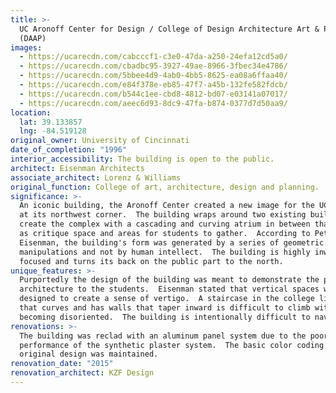 ```yaml
---
title: >-
  UC Aronoff Center for Design / College of Design Architecture Art & Planning
  (DAAP)
images:
  - https://ucarecdn.com/cabcccf1-c3e0-47da-a250-24efa12cd5a0/
  - https://ucarecdn.com/cbadbc95-3927-49ae-8966-3fbec34e4786/
  - https://ucarecdn.com/5bbee4d9-4ab0-4bb5-8625-ea08a6ffaa40/
  - https://ucarecdn.com/e84f378e-eb85-47f7-a45b-132fe582fdcb/
  - https://ucarecdn.com/b544c1ee-cbd8-4812-bd07-e03141a07017/
  - https://ucarecdn.com/aeec6d93-8dc9-47fa-b874-0377d7d50aa9/
location:
  lat: 39.133857
  lng: -84.519128
original_owner: University of Cincinnati
date_of_completion: "1996"
interior_accessibility: The building is open to the public.
architect: Eisenman Architects
associate_architect: Lorenz & Williams
original_function: College of art, architecture, design and planning.
significance: >-
  An iconic building, the Aronoff Center created a new image for the UC campus
  at its northwest corner.  The building wraps around two existing buildings to
  create the complex with a cascading and curving atrium in between that serves
  as critique space and areas for students to gather.  According to Peter
  Eisenman, the building's form was generated by a series of geometric computer
  manipulations and not by human intellect.  The building is highly inwardly
  focused and turns its back on the public part to the north.
unique_features: >-
  Purportedly the design of the building was meant to demonstrate the power of
  architecture to the students.  Eisenman stated that vertical spaces were
  designed to create a sense of vertigo.  A staircase in the college library
  that curves and has walls that taper inward is difficult to climb without
  becoming disoriented.  The building is intentionally difficult to navigate.
renovations: >-
  The building was reclad with an aluminum panel system due to the poor
  performance of the synthetic plaster system.  The basic color coding of the
  original design was maintained.
renovation_date: "2015"
renovation_architect: KZF Design
---
```

